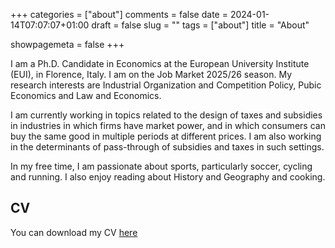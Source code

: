 +++
categories = ["about"]
comments = false
date = 2024-01-14T07:07:07+01:00
draft = false
slug = ""
tags = ["about"]
title = "About"

showpagemeta = false
+++

I am a Ph.D. Candidate in Economics at the European University Institute (EUI), in Florence, Italy. I am on the Job Market 2025/26 season. My research interests are Industrial Organization and Competition Policy, Pubic Economics and Law and Economics.

I am currently working in topics related to the design of taxes and subsidies in industries in which firms have market power, and in which consumers can buy the same good in multiple periods at different prices. I am also working in the determinants of pass-through of subsidies and taxes in such settings. 

In my free time, I am passionate about sports, particularly soccer, cycling and running. I also enjoy reading about History and Geography and cooking. 

## CV
 You can download my CV [here](/CV_MBC.pdf)